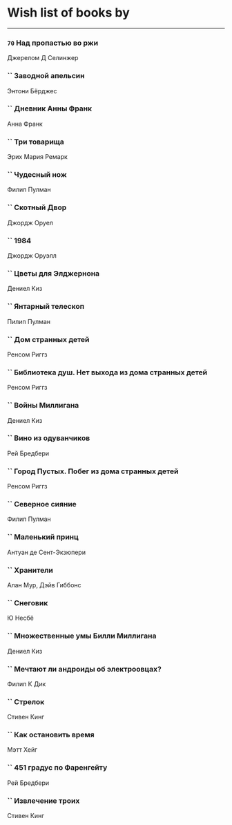 # Wish list of books by [](https://plus.google.com/u/0/106033731903118559839/)
---

### `70` Над пропастью во ржи
Джерелом Д Селинжер

### `` Заводной апельсин
Энтони Бёрджес

### `` Дневник Анны Франк
Анна Франк

### `` Три товарища
Эрих Мария Ремарк

### `` Чудесный нож
Филип Пулман

### `` Скотный Двор
Джордж Оруел

### `` 1984
Джордж Оруэлл

### `` Цветы для Элджернона
Дениел Киз

### `` Янтарный телескоп
Пилип Пулман

### `` Дом странных детей
Ренсом Риггз

### `` Библиотека душ. Нет выхода из дома странных детей
Ренсом Риггз

### `` Войны Миллигана
Дениел Киз

### `` Вино из одуванчиков
Рей Бредбери

### `` Город Пустых. Побег из дома странных детей
Ренсом Риггз

### `` Северное сияние
Филип Пулман

### `` Маленький принц
Антуан де Сент-Экзюпери

### `` Хранители
Алан Мур, Дэйв Гиббонс

### `` Снеговик
Ю Несбё

### `` Множественные умы Билли Миллигана
Дениел Киз

### `` Мечтают ли андроиды об электроовцах?
Филип К Дик

### `` Стрелок
Стивен Кинг

### `` Как остановить время
Мэтт Хейг

### `` 451 градус по Фаренгейту
Рей Бредбери

### `` Извлечение троих
Стивен Кинг

